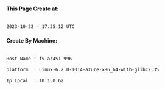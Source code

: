
   
#### This Page Create at:

```bash

2023-10-22 - 17:35:12 UTC

```

#### Create By Machine:

```bash

Host Name : fv-az451-996

platform  : Linux-6.2.0-1014-azure-x86_64-with-glibc2.35

Ip Local  : 10.1.0.62

```

